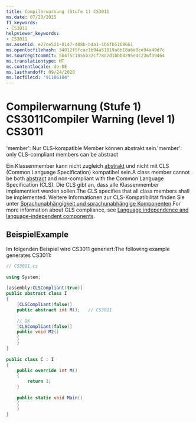 ```yaml
---
title: Compilerwarnung (Stufe 1) CS3011
ms.date: 07/20/2015
f1_keywords:
- CS3011
helpviewer_keywords:
- CS3011
ms.assetid: e27ce521-0147-488b-b4a1-1b6fb5168661
ms.openlocfilehash: 34812f5fcac1b94a51019a6b18a6e8ce94a49d7c
ms.sourcegitcommit: 5b475c1855b32cf78d2d1bbb4295e4c236f39464
ms.translationtype: MT
ms.contentlocale: de-DE
ms.lasthandoff: 09/24/2020
ms.locfileid: "91186184"
---
```

# <a name="compiler-warning-level-1-cs3011"></a><span data-ttu-id="0c4a3-102">Compilerwarnung (Stufe 1) CS3011</span><span class="sxs-lookup"><span data-stu-id="0c4a3-102">Compiler Warning (level 1) CS3011</span></span>

<span data-ttu-id="0c4a3-103">'member': Nur CLS-kompatible Member können abstrakt sein.</span><span class="sxs-lookup"><span data-stu-id="0c4a3-103">'member': only CLS-compliant members can be abstract</span></span>  
  
 <span data-ttu-id="0c4a3-104">Ein Klassenmember kann nicht zugleich [abstrakt](../language-reference/keywords/abstract.md) und nicht mit CLS (Common Language Specification) kompatibel sein.</span><span class="sxs-lookup"><span data-stu-id="0c4a3-104">A class member cannot be both [abstract](../language-reference/keywords/abstract.md) and non-compliant with the Common Language Specification (CLS).</span></span> <span data-ttu-id="0c4a3-105">Die CLS gibt an, dass alle Klassenmember implementiert werden sollen.</span><span class="sxs-lookup"><span data-stu-id="0c4a3-105">The CLS specifies that all class members shall be implemented.</span></span> <span data-ttu-id="0c4a3-106">Weitere Informationen zur CLS-Kompatibilität finden Sie unter [Sprachunabhängigkeit und sprachunabhängige Komponenten](../../standard/language-independence.md).</span><span class="sxs-lookup"><span data-stu-id="0c4a3-106">For more information about CLS compliance, see [Language independence and language-independent components](../../standard/language-independence.md).</span></span>
  
## <a name="example"></a><span data-ttu-id="0c4a3-107">Beispiel</span><span class="sxs-lookup"><span data-stu-id="0c4a3-107">Example</span></span>  

 <span data-ttu-id="0c4a3-108">Im folgenden Beispiel wird CS3011 generiert:</span><span class="sxs-lookup"><span data-stu-id="0c4a3-108">The following example generates CS3011:</span></span>  
  
```csharp  
// CS3011.cs  
  
using System;  
  
[assembly:CLSCompliant(true)]  
public abstract class I  
{  
    [CLSCompliant(false)]  
    public abstract int M();   // CS3011  
  
    // OK  
    [CLSCompliant(false)]  
    public void M2()  
    {  
    }  
}  
  
public class C : I  
{  
    public override int M()  
    {  
        return 1;  
    }  
  
    public static void Main()  
    {  
    }  
}  
```
